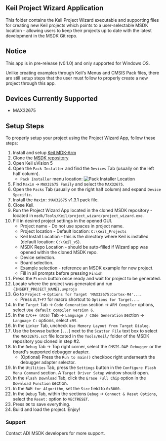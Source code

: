 ## Keil Project Wizard Application

This folder contains the Keil Project Wizard executable and supporting files for creating new Keil projects which points to a user-selectable MSDK location - allowing users to keep their projects up to date with the latest development in the MSDK Git repo.

## Notice

This app is in pre-release (v0.1.0) and only supported for Windows OS.

Unlike creating examples through Keil's Menus and CMSIS Pack files, there are still setup steps that the user must follow to properly create a new project through this app.

## Devices Currently Supported

* MAX32675

## Setup Steps

To properly setup your project using the Project Wizard App, follow these steps:

1. Install and setup [Keil MDK-Arm](https://www.keil.com/download/product/)
2. Clone the [MSDK repository](https://github.com/analogdevicesinc/msdk)
3. Open Keil uVision 5
4. Open the `Pack Installer` and find the `Devices` Tab (usually on the left half column).
    - `Pack Installer` menu location: ![Pack Installer Location](https://github.com/analogdevicesinc/msdk/blob/feat/keil_project_wizard/Tools/Keil/project_wizard/docs/pack_installer_location.png)
5. Find `Maxim` -> `MAX32675 Family` and select the `MAX32675`.
6. Open the `Packs` Tab (usually on the right half column) and expand `Device Specific`.
7. Install the `Maxim::MAX32675` v1.3.1 pack file.
8. Close Keil.
9. Run the Project Wizard App located in the cloned MSDK repository - located in `msdk/Tools/Keil/project_wizard/project_wizard.exe`.
10. Fill in desired project settings in the opened GUI.
    - Project name - Do not use spaces in project name.
    - Project location - Default location: `C:\Keil_Projects`
    - Keil Install Location - this is the directory where Keil is installed (default location: `C:\Keil_v5`).
    - MSDK Repo Location - should be auto-filled if Wizard app was opened within the cloned MSDK repo.
    - Device selection.
    - Board selection.
    - Example selection - reference an MSDK example for new project.
    - Fill in all prompts before pressing `Finish`
11. Press the `Finish` button once ready and wait for project to be generated.
12. Locate where the project was generated and run `{INSERT_PROJECT_NAME}.uvprojx`
13. Go to `Project` -> `Options for Target 'MAX32675:Cortex-M4'...`.
    - Press `ALT+F7` for macro shortcut to `Options for Target...`. 
14. In the `Target` Tab -> `Code Generation` section -> `ARM Compiler` options, select `Use default compiler version 6`.
15. In the `C/C++ (AC6)` Tab -> `Language / COde Generation` section -> `Language C:` options, select `c99`.
16. In the `Linker` Tab, uncheck `Use Memory Layout from Target Dialog`.
17. Use the browse button (`...`) next to the `Scatter File` text box to select the `MAX32675.sct` file located in the `Tools/Keil/` folder of the MSDK repository you cloned in step #2.
18. In the `Debug` Tab -> Top right corner, select the `CMSIS-DAP Debugger` or the board's supported debugger adapter.
    - (Optional) Press the `Run to main()` checkbox right underneath the debugger adapter selector.
19. In the `Utilities` Tab, press the `Settings` button in the `Configure Flash Menu Command` section. A `Target Driver Setup` window should open.
20. In the `Flash Download` Tab, click the `Erase Full Chip` option in the `Download Function` section.
21. In the `RAM for Algorithm`, set the `Size` field to `0x3000`.
22. In the `Debug` Tab, within the sections `Debug` -> `Connect & Reset Options`, select the `Reset:` option to `VECTRESET`.
23. Press `OK` to save everything.
24. Build and load the project. Enjoy!

### Support

Contact ADI MSDK developers for more support.

